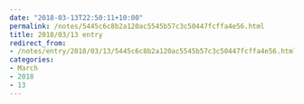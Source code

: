 ```yaml
---
date: "2018-03-13T22:50:11+10:00"
permalink: /notes/5445c6c8b2a120ac5545b57c3c50447fcffa4e56.html
title: 2018/03/13 entry
redirect_from:
- /notes/entry/2018/03/13/5445c6c8b2a120ac5545b57c3c50447fcffa4e56.html
categories:
- March
- 2018
- 13
---
```

